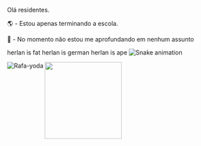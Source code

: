Olá residentes.

🌎 - Estou apenas terminando a escola.

🧭 - No momento não estou me aprofundando em nenhum assunto

herlan is fat herlan is german herlan is ape
![Snake animation](https://github.com/RafaelSee/Rafaelsee/blob/output/github-contribution-grid-snake.svg)


</div> <a href="https://github.com/"> <img height="180em" src="https://github-readme-stats.vercel.app/api?username=RafaelSee&show_icons=true&theme=dark&include_all_commits=true&count_private=true"/>
<img align="left" alt="Rafa-yoda" src="https://cdn.discordapp.com/attachments/749075312524001353/778867063645143060/unknown.png"> </div> 

